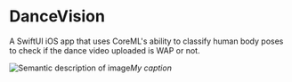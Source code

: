 # DanceVision
A SwiftUI iOS app that uses CoreML's ability to classify human body poses to check if the dance video uploaded is WAP or not.

![Semantic description of image](/WAPorNot?.mp4)*My caption*
